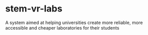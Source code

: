 # stem-vr-labs
A system aimed at helping universities create more reliable, more accessible and cheaper laboratories for their students
